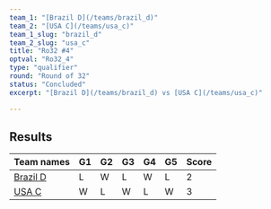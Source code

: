 ```yaml
---
team_1: "[Brazil D](/teams/brazil_d)"
team_2: "[USA C](/teams/usa_c)"
team_1_slug: "brazil_d"
team_2_slug: "usa_c"
title: "Ro32 #4"
optval: "Ro32_4"
type: "qualifier"
round: "Round of 32"
status: "Concluded"
excerpt: "[Brazil D](/teams/brazil_d) vs [USA C](/teams/usa_c)"

---
```

## Results

| Team names | G1 | G2 | G3 | G4 | G5 | Score |
| -- | -- | -- | -- | -- | -- | -- |
| [Brazil D](/teams/brazil_d) | L | W | L | W | L | 2 |
| [USA C](/teams/usa_c) | W | L | W | L | W | 3 |
